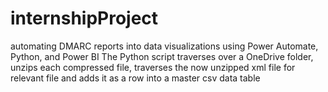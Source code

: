 # internshipProject
automating DMARC reports into data visualizations using Power Automate, Python, and Power BI
The Python script traverses over a OneDrive folder, unzips each compressed file, traverses the 
now unzipped xml file for relevant file and adds it as a row into a master csv data table

